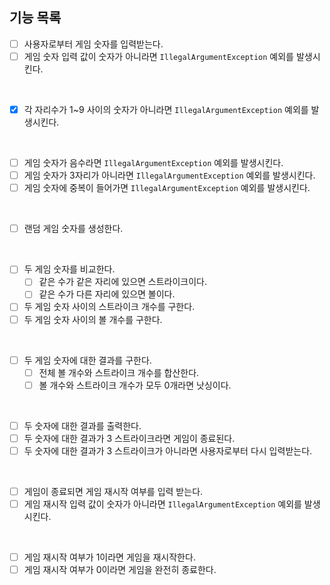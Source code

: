 ## 기능 목록
- [ ] 사용자로부터 게임 숫자를 입력받는다.
- [ ] 게임 숫자 입력 값이 숫자가 아니라면 `IllegalArgumentException` 예외를 발생시킨다.
<br>

- [x] 각 자리수가 1~9 사이의 숫자가 아니라면 `IllegalArgumentException` 예외를 발생시킨다.
<br>

- [ ] 게임 숫자가 음수라면 `IllegalArgumentException` 예외를 발생시킨다.
- [ ] 게임 숫자가 3자리가 아니라면 `IllegalArgumentException` 예외를 발생시킨다.
- [ ] 게임 숫자에 중복이 들어가면 `IllegalArgumentException` 예외를 발생시킨다.
<br>

- [ ] 랜덤 게임 숫자를 생성한다.
<br>

- [ ] 두 게임 숫자를 비교한다.
    - [ ] 같은 수가 같은 자리에 있으면 스트라이크이다.
    - [ ] 같은 수가 다른 자리에 있으면 볼이다.
- [ ] 두 게임 숫자 사이의 스트라이크 개수를 구한다.
- [ ] 두 게임 숫자 사이의 볼 개수를 구한다.
<br>

- [ ] 두 게임 숫자에 대한 결과를 구한다.
    - [ ] 전체 볼 개수와 스트라이크 개수를 합산한다.
    - [ ] 볼 개수와 스트라이크 개수가 모두 0개라면 낫싱이다.
<br>

- [ ] 두 숫자에 대한 결과를 출력한다.
- [ ] 두 숫자에 대한 결과가 3 스트라이크라면 게임이 종료된다.
- [ ] 두 숫자에 대한 결과가 3 스트라이크가 아니라면 사용자로부터 다시 입력받는다.
<br>

- [ ] 게임이 종료되면 게임 재시작 여부를 입력 받는다.
- [ ] 게임 재시작 입력 값이 숫자가 아니라면 `IllegalArgumentException` 예외를 발생시킨다.
<br>

- [ ] 게임 재시작 여부가 1이라면 게임을 재시작한다.
- [ ] 게임 재시작 여부가 0이라면 게임을 완전히 종료한다.
